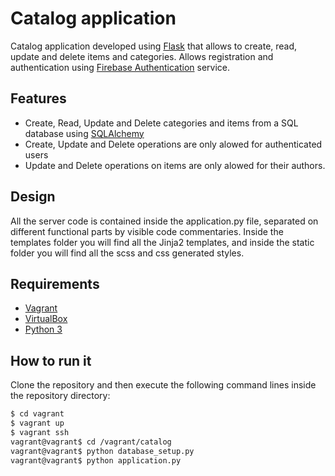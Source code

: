 # Catalog application

Catalog application developed using [Flask](http://flask.pocoo.org/) that allows to create, read, update and delete items and categories. Allows registration and authentication using [Firebase Authentication](https://firebase.google.com/docs/auth/) service. 

## Features

- Create, Read, Update and Delete categories and items from a SQL database using [SQLAlchemy](https://www.sqlalchemy.org/)
- Create, Update and Delete operations are only alowed for authenticated users
- Update and Delete operations on items are only alowed for their authors.

## Design

All the server code is contained inside the application.py file, separated on different functional parts by visible code commentaries. Inside the templates folder you will find all the Jinja2 templates, and inside the static folder you will find all the scss and css generated styles.



## Requirements

- [Vagrant](https://www.vagrantup.com/)
- [VirtualBox](https://www.virtualbox.org/)
- [Python 3](https://www.python.org/downloads/)

## How to run it

Clone the repository and then execute the following command lines inside the repository directory:
```sh
$ cd vagrant
$ vagrant up
$ vagrant ssh
vagrant@vagrant$ cd /vagrant/catalog
vagrant@vagrant$ python database_setup.py
vagrant@vagrant$ python application.py
```